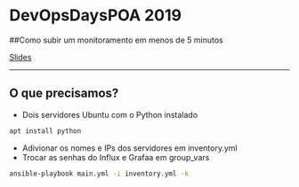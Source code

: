 # DevOpsDaysPOA 2019

##Como subir um monitoramento em menos de 5 minutos

[Slides](https://google.com)

---

## O que precisamos?
- Dois servidores Ubuntu com o Python instalado

```bash
apt install python
```
- Adivionar os nomes e IPs dos servidores em inventory.yml
- Trocar as senhas do Influx e Grafaa em group_vars

```bash
ansible-playbook main.yml -i inventory.yml -k
```